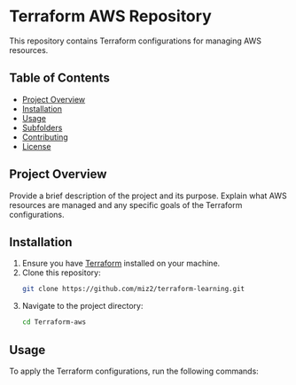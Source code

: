 # Terraform AWS Repository

This repository contains Terraform configurations for managing AWS resources.

## Table of Contents

- [Project Overview](#project-overview)
- [Installation](#installation)
- [Usage](#usage)
- [Subfolders](#subfolders)
- [Contributing](#contributing)
- [License](#license)

## Project Overview

Provide a brief description of the project and its purpose. Explain what AWS resources are managed and any specific goals of the Terraform configurations.

## Installation

1. Ensure you have [Terraform](https://www.terraform.io/downloads.html) installed on your machine.
2. Clone this repository:
    ```bash
    git clone https://github.com/miz2/terraform-learning.git
    ```
3. Navigate to the project directory:
    ```bash
    cd Terraform-aws
    ```

## Usage

To apply the Terraform configurations, run the following commands:
